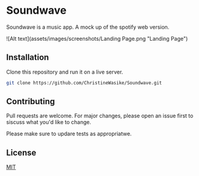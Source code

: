 # Soundwave
Soundwave is a music app. A mock up of the spotify web version.

![Alt text](assets/images/screenshots/Landing Page.png "Landing Page")

## Installation
Clone this repository and run it on a live server.

```bash
git clone https://github.com/ChristineWasike/Soundwave.git
```

## Contributing
Pull requests are welcome. For major changes, please open an issue first to siscuss what you'd like to change.

Please make sure to updare tests as appropriatwe.

## License
[MIT](http://choosealicense.com/licenses/mit/)